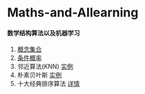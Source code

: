 # Maths-and-AIlearning

#### 数学结构算法以及机器学习

1. [概念集合](https://github.com/YaliixxG/Maths/blob/master/concept.md)
2. [条件概率](https://github.com/YaliixxG/Maths-and-AIlearning/blob/master/Conditional-probability.md)
3. 邻近算法(KNN) [实例](https://github.com/YaliixxG/Maths/blob/master/KNN.md)
4. 朴素贝叶斯 [实例](https://github.com/YaliixxG/Maths/blob/master/bayes.md)
5. 十大经典排序算法 [详情](https://github.com/YaliixxG/Maths/blob/master/bayes.md)